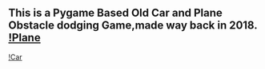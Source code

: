 This is a Pygame Based Old Car and Plane Obstacle dodging Game,made way back in 2018.
[!Plane](Misc/Plane_SS.png)
---
[!Car](Misc/Car_SS.png)